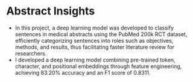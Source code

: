 # Abstract Insights

- In this project, a deep learning model was developed to classify sentences in medical abstracts using the PubMed 200k
RCT dataset, efficiently categorizing sentences into roles such as objectives, methods, and results, thus facilitating faster
literature review for researchers.
- I developed a deep learning model combining pre-trained token, character, and positional embeddings through feature
engineering, achieving 83.20% accuracy and an F1 score of 0.8311.
